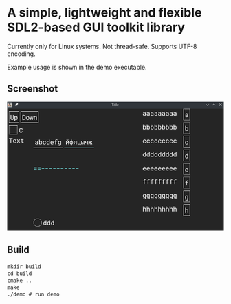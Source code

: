 
# A simple, lightweight and flexible SDL2-based GUI toolkit library

Currently only for Linux systems. Not thread-safe. Supports UTF-8 encoding.

Example usage is shown in the demo executable.

## Screenshot

![alt text](screenshot.png)

## Build

```shell
mkdir build
cd build
cmake ..
make
./demo # run demo
```
